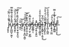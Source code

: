 J̷̧̱̝̝͑͌͑̔̈͂̏̚͠u̴͓̙̪̪̰̹̫̯̎͂̄̒̎̆̉͌̔̿ͅs̴̬̭̗̬̈́̎͗̍̈́̒̋̚͝ͅṭ̵̥̮͎̼̖̟̼͉͒̋́̅̐̍̽̅͗͠ ̵̱̞̌͛͠ͅa̸͕͉̠͐̾ ̴̡̨͍̥͙̤̪̞͖̠̇͋͆̅͛̆͝ç̶̼͓̫̣̯̗͑͋͋͋̓͘ͅą̵̧̜̬̜̫̗̻̈̑͛̄̈̅̽̕̕͘s̶̺̭̻̜̽̒̒ͅų̵̱͕͈͔̯̙̰͊̽̕ã̷̻̺̩̖̳̰͒̊̓̋̊͒͐̚ͅl̵̨͙͚͍̣̖͔͍͉̈́̅́̆͜ ̸̧̛̝̭̬̙̝̋̿̋̀́̈́̊̾͝m̸̥̪͎̱̺̼͂̑̌̈́́̆̌̉̂f̵̧̱̖̘̫͖́̀̌̀̕͠e̸̝͙͇͚̊̍̾͑̆̊̉̿r̴̖̘̭̖͙̣͂͊̇̀͜͠

